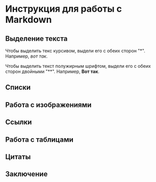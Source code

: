 # Инструкция для работы с Markdown

## Выделение текста

Чтобы выделить текс курсивом, выдели его с обеих сторон "*". Например, *вот так*.

Чтобы выделить текст полужирным шрифтом, выдели его с обеих сторон двойными "**". Например, **Вот так**.

## Списки

## Работа с изображениями

## Ссылки

## Работа с таблицами

## Цитаты

## Заключение